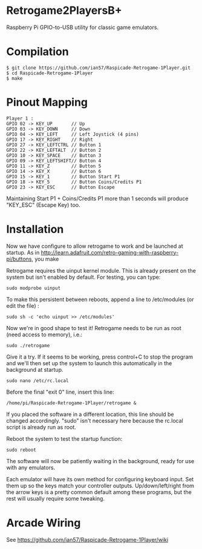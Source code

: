 Retrogame2PlayersB+
===================

Raspberry Pi GPIO-to-USB utility for classic game emulators.

Compilation
===========

````
$ git clone https://github.com/ian57/Raspicade-Retrogame-1Player.git
$ cd Raspicade-Retrogame-1Player
$ make
````

Pinout Mapping
==============

````
Player 1 :
GPIO 02 -> KEY_UP       // Up
GPIO 03 -> KEY_DOWN     // Down
GPIO 04 -> KEY_LEFT     // Left Joystick (4 pins)
GPIO 17 -> KEY_RIGHT    // Right
GPIO 27 -> KEY_LEFTCTRL // Button 1
GPIO 22 -> KEY_LEFTALT  // Button 2
GPIO 10 -> KEY_SPACE    // Button 3
GPIO 09 -> KEY_LEFTSHIFT// Button 4
GPIO 11 -> KEY_Z        // Button 5
GPIO 14 -> KEY_X        // Button 6
GPIO 15 -> KEY_1        // Button Start P1
GPIO 18 -> KEY_5        // Button Coins/Credits P1
GPIO 23 -> KEY_ESC      // Button Escape 
````

Maintaining Start P1 + Coins/Credits P1 more than 1 seconds will produce "KEY_ESC" (Escape Key) too.

Installation
============

Now we have configure to allow retrogame to work and be launched at startup. As in http://learn.adafruit.com/retro-gaming-with-raspberry-pi/buttons, you make

Retrogame requires the uinput kernel module. This is already present on the system but isn't enabled by default. For testing, you can type:

````
sudo modprobe uinput
````

To make this persistent between reboots, append a line to /etc/modules (or edit the file) :

````
sudo sh -c 'echo uinput >> /etc/modules'
````

Now we're in good shape to test it! Retrogame needs to be run as root (need access to memory), i.e.:

````
sudo ./retrogame
````

Give it a try. If it seems to be working, press control+C to stop the program and we'll then set up the system to launch this automatically in the background at startup.

````
sudo nano /etc/rc.local
````

Before the final "exit 0" line, insert this line:

````
/home/pi/Raspicade-Retrogame-1Player/retrogame &

````
If you placed the software in a different location, this line should be changed accordingly. "sudo" isn't necessary here because the rc.local script is already run as root.

Reboot the system to test the startup function:

````
sudo reboot
````

The software will now be patiently waiting in the background, ready for use with any emulators.

Each emulator will have its own method for configuring keyboard input. Set them up so the keys match your controller outputs. Up/down/left/right from the arrow keys is a pretty common default among these programs, but the rest will usually require some tweaking.

Arcade Wiring
=============

See https://github.com/ian57/Raspicade-Retrogame-1Player/wiki
